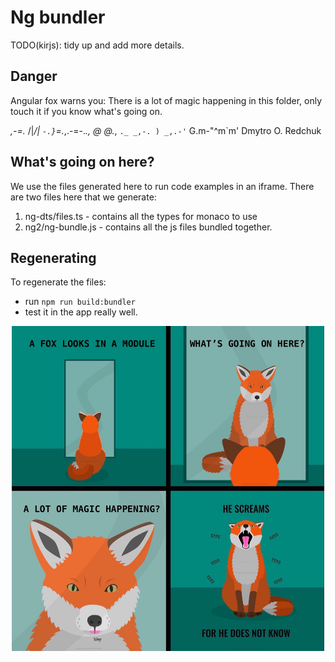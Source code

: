 # Ng bundler

TODO(kirjs): tidy up and add more details.

## Danger

Angular fox warns you:
There is a lot of magic happening in this folder, only touch it if you know what's going on.

_,-=._ /|_/|
`-.}`=._,.-=-._., @ @._,
`._ _,-. ) _,.-'` G.m-"^m`m' Dmytro O. Redchuk

## What's going on here?

We use the files generated here to run code examples in an iframe.
There are two files here that we generate:

1. ng-dts/files.ts - contains all the types for monaco to use
2. ng2/ng-bundle.js - contains all the js files bundled together.

## Regenerating

To regenerate the files:

- run `npm run build:bundler`
- test it in the app really well.

<p align="center">
  <img src="images/fox-warns-you.jpeg" width="500px">
</p>
